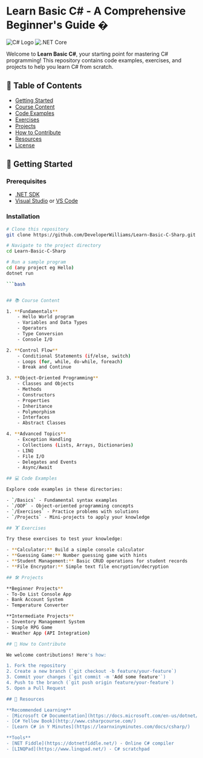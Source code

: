 # Learn Basic C# - A Comprehensive Beginner's Guide �

![C# Logo](https://upload.wikimedia.org/wikipedia/commons/4/4f/Csharp_Logo.png)
![.NET Core](https://upload.wikimedia.org/wikipedia/commons/e/ee/.NET_Core_Logo.svg)

Welcome to **Learn Basic C#**, your starting point for mastering C# programming! This repository contains code examples, exercises, and projects to help you learn C# from scratch.

## 📌 Table of Contents
- [Getting Started](#-getting-started)
- [Course Content](#-course-content)
- [Code Examples](#-code-examples)
- [Exercises](#-exercises)
- [Projects](#-projects)
- [How to Contribute](#-how-to-contribute)
- [Resources](#-resources)
- [License](#-license)

## 🚀 Getting Started

### Prerequisites
- [.NET SDK](https://dotnet.microsoft.com/download)
- [Visual Studio](https://visualstudio.microsoft.com/) or [VS Code](https://code.visualstudio.com/)

### Installation
```bash
# Clone this repository
git clone https://github.com/DeveloperWilliams/Learn-Basic-C-Sharp.git

# Navigate to the project directory
cd Learn-Basic-C-Sharp

# Run a sample program
cd (any project eg Hello)
dotnet run

```bash


## 📚 Course Content

1. **Fundamentals**
    - Hello World program
    - Variables and Data Types
    - Operators
    - Type Conversion
    - Console I/O

2. **Control Flow**
    - Conditional Statements (if/else, switch)
    - Loops (for, while, do-while, foreach)
    - Break and Continue

3. **Object-Oriented Programming**
    - Classes and Objects
    - Methods
    - Constructors
    - Properties
    - Inheritance
    - Polymorphism
    - Interfaces
    - Abstract Classes

4. **Advanced Topics**
    - Exception Handling
    - Collections (Lists, Arrays, Dictionaries)
    - LINQ
    - File I/O
    - Delegates and Events
    - Async/Await

## 💻 Code Examples

Explore code examples in these directories:

- `/Basics` - Fundamental syntax examples
- `/OOP` - Object-oriented programming concepts
- `/Exercises` - Practice problems with solutions
- `/Projects` - Mini-projects to apply your knowledge

## 🏋️ Exercises

Try these exercises to test your knowledge:

- **Calculator:** Build a simple console calculator
- **Guessing Game:** Number guessing game with hints
- **Student Management:** Basic CRUD operations for student records
- **File Encryptor:** Simple text file encryption/decryption

## 🛠 Projects

**Beginner Projects**
- To-Do List Console App
- Bank Account System
- Temperature Converter

**Intermediate Projects**
- Inventory Management System
- Simple RPG Game
- Weather App (API Integration)

## 🤝 How to Contribute

We welcome contributions! Here's how:

1. Fork the repository
2. Create a new branch (`git checkout -b feature/your-feature`)
3. Commit your changes (`git commit -m 'Add some feature'`)
4. Push to the branch (`git push origin feature/your-feature`)
5. Open a Pull Request

## 📖 Resources

**Recommended Learning**
- [Microsoft C# Documentation](https://docs.microsoft.com/en-us/dotnet/csharp/)
- [C# Yellow Book](http://www.csharpcourse.com/)
- [Learn C# in Y Minutes](https://learnxinyminutes.com/docs/csharp/)

**Tools**
- [NET Fiddle](https://dotnetfiddle.net/) - Online C# compiler
- [LINQPad](https://www.linqpad.net/) - C# scratchpad
